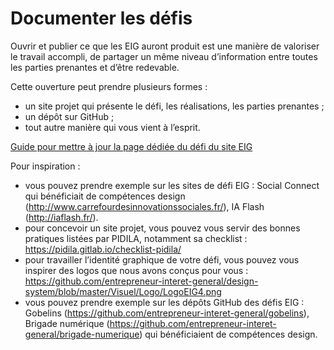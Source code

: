 # Documenter les défis

Ouvrir et publier ce que les EIG auront produit est une manière de valoriser le travail accompli, de partager un même niveau d’information entre toutes les parties prenantes et d’être redevable.

Cette ouverture peut prendre plusieurs formes :
- un site projet qui présente le défi, les réalisations, les parties prenantes ;
- un dépôt sur GitHub ;
- tout autre manière qui vous vient à l’esprit.

[Guide pour mettre à jour la page dédiée du défi du site EIG](https://github.com/entrepreneur-interet-general/eig-link/wiki/Mise-%C3%A0-jour-des-pages-d%C3%A9fis)

Pour inspiration :
- vous pouvez prendre exemple sur les sites de défi EIG : Social Connect qui bénéficiait de compétences design (http://www.carrefourdesinnovationssociales.fr/), IA Flash (http://iaflash.fr/).
- pour concevoir un site projet, vous pouvez vous servir des bonnes pratiques listées par PIDILA, notamment sa checklist : https://pidila.gitlab.io/checklist-pidila/  
- pour travailler l’identité graphique de votre défi, vous pouvez vous inspirer des logos que nous avons conçus pour vous : https://github.com/entrepreneur-interet-general/design-system/blob/master/Visuel/Logo/LogoEIG4.png
- vous pouvez prendre exemple sur les dépôts GitHub des défis EIG : Gobelins (https://github.com/entrepreneur-interet-general/gobelins), Brigade numérique (https://github.com/entrepreneur-interet-general/brigade-numerique) qui bénéficiaient de compétences design.
